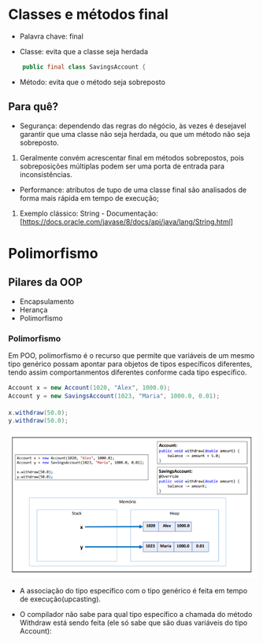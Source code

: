 # Classes e métodos final

- Palavra chave: final

- Classe: evita que a classe seja herdada

~~~Java
    public final class SavingsAccount {
~~~
- Método: evita que  o método seja sobreposto

## Para quê?

- Segurança: dependendo das regras do négócio, às vezes é desejavel garantir que uma classe não seja herdada, ou que um método não seja sobreposto.
1. Geralmente convém acrescentar final em métodos sobrepostos, pois sobreposições múltiplas podem ser uma porta de entrada para inconsistências.

- Performance: atributos de tupo de uma classe final são analisados de forma mais rápida em tempo de execução;
1. Exemplo clássico: String - Documentação:
[https://docs.oracle.com/javase/8/docs/api/java/lang/String.html]

# Polimorfismo

## Pilares da OOP

- Encapsulamento
- Herança
- Polimorfismo

### Polimorfismo 

Em POO, polimorfismo é o recurso que permite que variáveis de um mesmo tipo genérico possam apontar para objetos de tipos específicos diferentes, tendo assim comportanmentos diferentes conforme cada tipo específico.

~~~Java
Account x = new Account(1020, "Alex", 1000.0);
Account y = new SavingsAccount(1023, "Maria", 1000.0, 0.01);

x.withdraw(50.0);
y.withdraw(50.0);
~~~

![Alt text](image.png)

- A associação do tipo específico com o tipo genérico é feita em tempo de execução(upcasting).

- O compilador não sabe para qual tipo específico a chamada do método Withdraw está sendo feita (ele só sabe que são duas variáveis do tipo Account):
